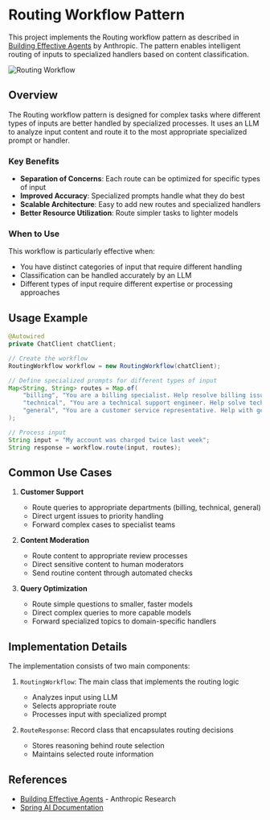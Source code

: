 # Routing Workflow Pattern

This project implements the Routing workflow pattern as described in [Building Effective Agents](https://www.anthropic.com/research/building-effective-agents) by Anthropic. The pattern enables intelligent routing of inputs to specialized handlers based on content classification.

![Routing Workflow](https://www.anthropic.com/_next/image?url=https%3A%2F%2Fwww-cdn.anthropic.com%2Fimages%2F4zrzovbb%2Fwebsite%2F5c0c0e9fe4def0b584c04d37849941da55e5e71c-2401x1000.png&w=3840&q=75)

## Overview

The Routing workflow pattern is designed for complex tasks where different types of inputs are better handled by specialized processes. It uses an LLM to analyze input content and route it to the most appropriate specialized prompt or handler.

### Key Benefits

- **Separation of Concerns**: Each route can be optimized for specific types of input
- **Improved Accuracy**: Specialized prompts handle what they do best
- **Scalable Architecture**: Easy to add new routes and specialized handlers
- **Better Resource Utilization**: Route simpler tasks to lighter models

### When to Use

This workflow is particularly effective when:
- You have distinct categories of input that require different handling
- Classification can be handled accurately by an LLM
- Different types of input require different expertise or processing approaches

## Usage Example

```java
@Autowired
private ChatClient chatClient;

// Create the workflow
RoutingWorkflow workflow = new RoutingWorkflow(chatClient);

// Define specialized prompts for different types of input
Map<String, String> routes = Map.of(
    "billing", "You are a billing specialist. Help resolve billing issues...",
    "technical", "You are a technical support engineer. Help solve technical problems...",
    "general", "You are a customer service representative. Help with general inquiries..."
);

// Process input
String input = "My account was charged twice last week";
String response = workflow.route(input, routes);
```

## Common Use Cases

1. **Customer Support**
   - Route queries to appropriate departments (billing, technical, general)
   - Direct urgent issues to priority handling
   - Forward complex cases to specialist teams

2. **Content Moderation**
   - Route content to appropriate review processes
   - Direct sensitive content to human moderators
   - Send routine content through automated checks

3. **Query Optimization**
   - Route simple questions to smaller, faster models
   - Direct complex queries to more capable models
   - Forward specialized topics to domain-specific handlers

## Implementation Details

The implementation consists of two main components:

1. `RoutingWorkflow`: The main class that implements the routing logic
   - Analyzes input using LLM
   - Selects appropriate route
   - Processes input with specialized prompt

2. `RouteResponse`: Record class that encapsulates routing decisions
   - Stores reasoning behind route selection
   - Maintains selected route information

## References

- [Building Effective Agents](https://www.anthropic.com/research/building-effective-agents) - Anthropic Research
- [Spring AI Documentation](https://docs.spring.io/spring-ai/reference/1.0/api/chatclient.html)
